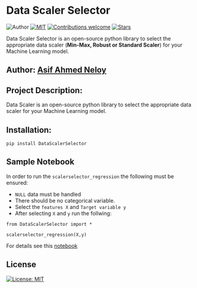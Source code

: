 # Data Scaler Selector
![Author](https://img.shields.io/badge/author-aaneloy-blue)
[![MIT](https://img.shields.io/badge/license-MIT-5eba00.svg)](https://github.com/AmitHasanShuvo/data-inspector/blob/main/LICENCE.txt)
[![Contributions welcome](https://img.shields.io/badge/contributions-welcome-brightgreen.svg?style=flat)](https://github.com/AmitHasanShuvo/data-inspector)
[![Stars](https://img.shields.io/github/stars/aaneloy/data-scaler.svg?style=social)](https://github.com/aaneloy/data-scaler/stargazers)

Data Scaler Selector is an open-source python library to select the appropriate data scaler (**Min-Max, Robust or Standard Scaler**) for your Machine Learning model.


## Author: [Asif Ahmed Neloy](https://aaneloy.netlify.app/)

## Project Description:
Data Scaler is an open-source python library to select the appropriate data scaler for your Machine Learning model.


## Installation:
```
pip install DataScalerSelector
```

## Sample Notebook
In order to run the ``scalerselector_regression`` the following must be ensured:
* ``NULL`` data must be handled
* There should be no categorical variable.
* Select the ``features X`` and ``Target variable y``
* After selecting ``X`` and ``y`` run the follwing:
```
from DataScalerSelector import *

scalerselector_regression(X,y)

```

For details see this [notebook](https://github.com/aaneloy/scaler_selector/blob/main/src/notebook/Sample.ipynb)

## License
[![License: MIT](https://img.shields.io/badge/License-MIT-yellow.svg)](https://opensource.org/licenses/MIT)